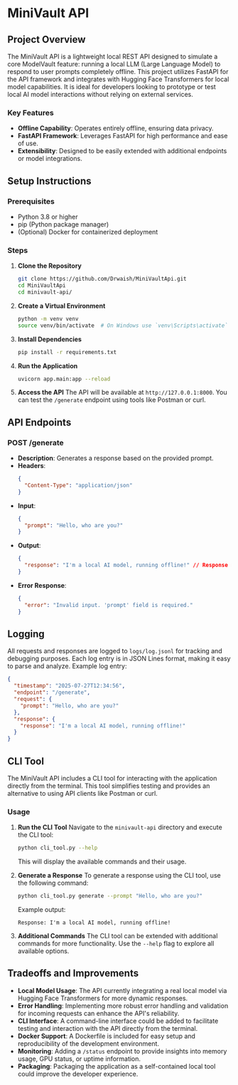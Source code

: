 # MiniVault API

## Project Overview

The MiniVault API is a lightweight local REST API designed to simulate a core ModelVault feature: running a local LLM (Large Language Model) to respond to user prompts completely offline. This project utilizes FastAPI for the API framework and integrates with Hugging Face Transformers for local model capabilities. It is ideal for developers looking to prototype or test local AI model interactions without relying on external services.

### Key Features
- **Offline Capability**: Operates entirely offline, ensuring data privacy.
- **FastAPI Framework**: Leverages FastAPI for high performance and ease of use.
- **Extensibility**: Designed to be easily extended with additional endpoints or model integrations.

## Setup Instructions

### Prerequisites
- Python 3.8 or higher
- pip (Python package manager)
- (Optional) Docker for containerized deployment

### Steps

1. **Clone the Repository**
   ```bash
   git clone https://github.com/Drwaish/MiniVaultApi.git
   cd MiniVaultApi
   cd minivault-api/
   ```

2. **Create a Virtual Environment**
   ```bash
   python -m venv venv
   source venv/bin/activate  # On Windows use `venv\Scripts\activate`
   ```

3. **Install Dependencies**
   ```bash
   pip install -r requirements.txt
   ```

4. **Run the Application**
   ```bash
   uvicorn app.main:app --reload
   ```

5. **Access the API**
   The API will be available at `http://127.0.0.1:8000`. You can test the `/generate` endpoint using tools like Postman or curl.

## API Endpoints

### POST /generate

- **Description**: Generates a response based on the provided prompt.
- **Headers**:
  ```json
  {
    "Content-Type": "application/json"
  }
  ```
- **Input**:
  ```json
  {
    "prompt": "Hello, who are you?"
  }
  ```
- **Output**:
  ```json
  {
    "response": "I'm a local AI model, running offline!" // Response may vary based on the model
  }
  ```
- **Error Response**:
  ```json
  {
    "error": "Invalid input. 'prompt' field is required."
  }
  ```

## Logging

All requests and responses are logged to `logs/log.jsonl` for tracking and debugging purposes. Each log entry is in JSON Lines format, making it easy to parse and analyze. Example log entry:
```json
{
  "timestamp": "2025-07-27T12:34:56",
  "endpoint": "/generate",
  "request": {
    "prompt": "Hello, who are you?"
  },
  "response": {
    "response": "I'm a local AI model, running offline!"
  }
}
```
## CLI Tool

The MiniVault API includes a CLI tool for interacting with the application directly from the terminal. This tool simplifies testing and provides an alternative to using API clients like Postman or curl.

### Usage

1. **Run the CLI Tool**
   Navigate to the `minivault-api` directory and execute the CLI tool:
   ```bash
   python cli_tool.py --help
   ```
   This will display the available commands and their usage.

2. **Generate a Response**
   To generate a response using the CLI tool, use the following command:
   ```bash
   python cli_tool.py generate --prompt "Hello, who are you?"
   ```
   Example output:
   ```
   Response: I'm a local AI model, running offline!
   ```

3. **Additional Commands**
   The CLI tool can be extended with additional commands for more functionality. Use the `--help` flag to explore all available options.
   
## Tradeoffs and Improvements

- **Local Model Usage**: The API currently integrating a real local model via  Hugging Face Transformers for more dynamic responses.
- **Error Handling**: Implementing more robust error handling and validation for incoming requests can enhance the API's reliability.
- **CLI Interface**: A command-line interface could be added to facilitate testing and interaction with the API directly from the terminal.
- **Docker Support**: A Dockerfile is included for easy setup and reproducibility of the development environment.
- **Monitoring**: Adding a `/status` endpoint to provide insights into memory usage, GPU status, or uptime information.
- **Packaging**: Packaging the application as a self-contained local tool could improve the developer experience.






